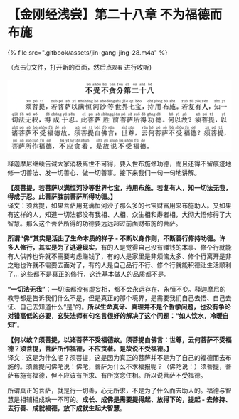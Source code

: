 # 【金刚经浅尝】第二十八章 不为福德而布施

{% file src=".gitbook/assets/jin-gang-jing-28.m4a" %}

（点击👆文件，打开新的页面，然后点`观看` 进行收听\)

![](.gitbook/assets/screen-shot-2021-07-19-at-12.14.28-pm.png)

释迦摩尼继续告诫大家消极离世不可得，要入世布施修功德，而且还得不留痕迹地修一切善法、发一切善心、做一切善事。接下来我们一句一句地讲解。

**【须菩提，若菩萨以满恒河沙等世界七宝，持用布施。若复有人，知一切法无我，得成于忍。此菩萨胜前菩萨所得功德。】**  
译文：须菩提，如果菩萨用充满恒河沙子那么多的七宝财富用来布施助人。又如果有这样的人，知道一切法都没有我相、人相、众生相和寿者相，大彻大悟修得了大智慧。那么这个菩萨所得的功德要远远超过前面财布施的菩萨。

**所谓“佛”其实是活出了生命本质的样子 - 不断以身作则，不断善行修持功德。许多人修行，其实是为了逃避现实**，有的人是觉得自己没有赚钱的本事、修个行就能有人供养也许就不需要考虑赚钱了，有的人是家里是非烦恼太多、修个行离开是非之地也许就不需要去面对了，有的人是自己品行不行、修个行就能积德让生活顺利了... 这些都不是真正的修行，这连基本做人的品质都不是。

**“一切法无我”**：一切法都没有虚妄相，都不会永远存在、永恒不变。释迦摩尼的教导都是告诉我们什么不是，但是真正的那个境界，是需要我们自己去悟、自己去证、自己去知道什么“是”的。**所以生命真谛、真理并不是个哲学问题，也没有争论对错高低的必要，玄奘法师有句名言很好的解决了这个问题：“如人饮水，冷暖自知”**。

**【何以故？须菩提，以诸菩萨不受福德故。须菩提白佛言：世尊，云何菩萨不受福德？须菩提，菩萨所作福德，不应贪著。是故说不受福德。】**  
译文：这是为什么呢？须菩提，这是因为真正的菩萨并不是为了自己的福德而去布施的。须菩提问佛陀说：佛陀，菩萨为什么不求福报呢？（佛陀说：）须菩提，菩萨布施有福德，但不应该有所求、有所贪念住相。所以说菩萨不受福德。

所谓真正的菩萨，就是行一切善，心无所求，不是为了什么而去助人的。福德与智慧是相辅相成缺一不可的。**成长、成佛是需要提得起、放得下的，提起 - 去修持、去行善、成就福德，放下成就生起大智慧**。

